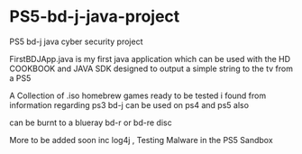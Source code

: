 # PS5-bd-j-java-project
PS5 bd-j java cyber security project 


FirstBDJApp.java    is my first java application which can be used with the HD COOKBOOK and JAVA SDK designed to output a simple string to the tv from a PS5

A Collection of .iso homebrew games ready to be tested i found from information regarding ps3 bd-j can be used on ps4 and ps5 also

can be burnt to a blueray bd-r or bd-re disc 

More to be added soon inc log4j , Testing Malware in the PS5 Sandbox 
